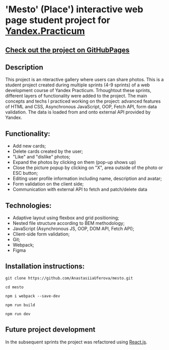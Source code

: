 # 'Mesto' (Place') interactive web page student project for [Yandex.Practicum](https://practicum.com)

## [Check out the project on GitHubPages](https://anastasiiauferova.github.io/mesto/)

## Description

This project is an nteractive gallery where users can share photos. This is a student project created during multiple sprints (4-9 sprints) of a web development course of Yandex Practicum. Trhoughtout these sprints, different layers of functionality were added to the project. The main concepts and techs I practiced working on the project: advanced features of HTML and CSS, Asynchronous JavaScript, OOP, Fetch API, form data validation. The data is loaded from and onto external API provided by Yandex.

## Functionality:

* Add new cards;
* Delete cards created by the user;
* "Like" and "dislike" photos;
* Expand the photos by clicking on them (pop-up shows up)
* Close the picture popup by clicking on "X", area outside of the photo or ESC button;
* Editing user profile information including name, description and avatar;
* Form validation on the client side;
* Communication with external API to fetch and patch/delete data

## Technologies:

* Adaptive layout using flexbox and grid positioning;
* Nested file structure according to BEM methodology;
* JavaScript (Asynchronous JS, OOP, DOM API, Fetch API);
* Client-side form validation;
* Git;
* Webpack;
* Figma

## Installation instructions:

```
git clone https://github.com/AnastasiiaUferova/mesto.git

cd mesto

npm i webpack --save-dev

npm run build

npm run dev
```
## Future project development

In the subsequent sprints the project was refactored using [React.js](https://github.com/AnastasiiaUferova/mesto-react).
